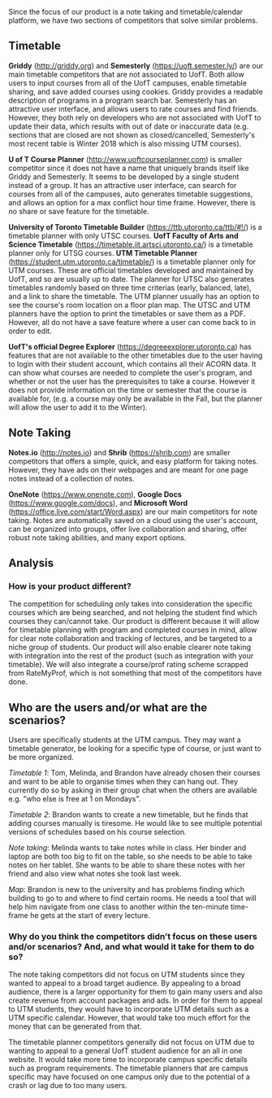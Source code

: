 Since the focus of our product is a note taking and timetable/calendar platform, we have two sections of competitors that solve similar problems.

## Timetable

**Griddy** (http://griddy.org) and **Semesterly** (https://uoft.semester.ly/) are our main timetable competitors that are not associated to UofT. Both allow users to input courses from all of the UofT campuses, enable timetable sharing, and save added courses using cookies. Griddy provides a readable description of programs in a program search bar. Semesterly has an attractive user interface, and allows users to rate courses and find friends. However, they both rely on developers who are not associated with UofT to update their data, which results with out of date or inaccurate data (e.g. sections that are closed are not shown as closed/cancelled, Semesterly's most recent table is Winter 2018 which is also missing UTM courses).

**U of T Course Planner** (http://www.uoftcourseplanner.com) is smaller competitor since it does not have a name that uniquely brands itself like Griddy and Semesterly. It seems to be developed by a single student instead of a group. It has an attractive user interface, can search for courses from all of the campuses, auto generates timetable suggestions, and allows an option for a max conflict hour time frame. However, there is no share or save feature for the timetable.

**University of Toronto Timetable Builder** (https://ttb.utoronto.ca/ttb/#!/) is a timetable planner with only UTSC courses. 
**UofT Faculty of Arts and Science Timetable** (https://timetable.iit.artsci.utoronto.ca/) is a timetable planner only for UTSG courses.
**UTM Timetable Planner** (https://student.utm.utoronto.ca/timetable/) is a timetable planner only for UTM courses.
These are official timetables developed and maintained by UofT, and so are usually up to date. The planner for UTSC also generates timetables randomly based on three time criterias (early, balanced, late), and a link to share the timetable. The UTM planner usually has an option to see the course's room location on a floor plan map. The UTSC and UTM planners have the option to print the timetables or save them as a PDF. However, all do not have a save feature where a user can come back to in order to edit.

**UofT's official Degree Explorer** (https://degreeexplorer.utoronto.ca) has features that are not available to the other timetables due to the user having to login with their student account, which contains all their ACORN data. It can show what courses are needed to complete the user's program, and whether or not the user has the prerequisites to take a course. However it does not provide information on the time or semester that the course is available for, (e.g. a course may only be available in the Fall, but the planner will allow the user to add it to the Winter).


## Note Taking

**Notes.io** (http://notes.io) and **Shrib** (https://shrib.com) are smaller competitors that offers a simple, quick, and easy platform for taking notes. However, they have ads on their webpages and are meant for one page notes instead of a collection of notes.
 
**OneNote** (https://www.onenote.com), **Google Docs** (https://www.google.com/docs), and **Microsoft Word** (https://office.live.com/start/Word.aspx) are our main competitors for note taking. Notes are automatically saved on a cloud using the user's account, can be organized into groups, offer live collaboration and sharing, offer robust note taking abilities, and many export options.

## Analysis

### How is your product different?
The competition for scheduling only takes into consideration the specific courses which are being searched, and not helping the student find which courses they can/cannot take. Our product is different because it will allow for timetable planning with program and completed courses in mind, allow for clear note collaboration and tracking of lectures, and be targeted to a niche group of students. Our product will also enable clearer note taking with integration into the rest of the product (such as integration with your timetable). We will also integrate a course/prof rating scheme scrapped from RateMyProf, which is not something that most of the competitors have done. 

## Who are the users and/or what are the scenarios?
Users are specifically students at the UTM campus. They may want a timetable generator, be looking for a specific type of course, or just want to be more organized.

*Timetable 1*: Tom, Melinda, and Brandon have already chosen their courses and want to be able to organise times when they can hang out. They currently do so by asking in their group chat when the others are available e.g. "who else is free at 1 on Mondays".

*Timetable 2*: Brandon wants to create a new timetable, but he finds that adding courses manually is tiresome. He would like to see multiple potential versions of schedules based on his course selection.

*Note taking*: Melinda wants to take notes while in class. Her binder and laptop are both too big to fit on the table, so she needs to be able to take notes on her tablet. She wants to be able to share these notes with her friend and also view what notes she took last week.

*Map*: Brandon is new to the university and has problems finding which building to go to and where to find certain rooms. He needs a tool that will help him navigate from one class to another within the ten-minute time-frame he gets at the start of every lecture.


### Why do you think the competitors didn’t focus on these users and/or scenarios? And, and what would it take for them to do so?
The note taking competitors did not focus on UTM students since they wanted to appeal to a broad target audience. By appealing to a broad audience, there is a larger opportunity for them to gain many users and also create revenue from account packages and ads. In order for them to appeal to UTM students, they would have to incorporate UTM details such as a UTM specific calendar. However, that would take too much effort for the money that can be generated from that. 

The timetable planner competitors generally did not focus on UTM due to wanting to appeal to a general UofT student audience for an all in one website. It would take more time to incorporate campus specific details such as program requirements. The timetable planners that are campus specific may have focused on one campus only due to the potential of a crash or lag due to too many users. 
